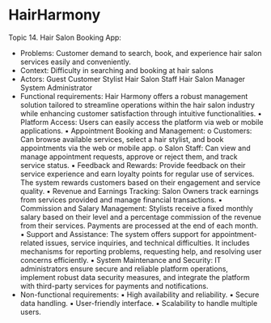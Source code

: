 # HairHarmony
Topic 14. Hair Salon Booking App: 
- Problems: Customer demand to search, book, and experience hair salon services easily and conveniently.	
- Context: Difficulty in searching and booking at hair salons	
- Actors: 
Guest
Customer
Stylist
Hair Salon Staff
Hair Salon Manager
System Administrator
- Functional requirements:
Hair Harmony offers a robust management solution tailored to streamline operations
within the hair salon industry while enhancing customer satisfaction through intuitive
functionalities.
▪ Platform Access: Users can easily access the platform via web or mobile
applications.
▪ Appointment Booking and Management:
o Customers: Can browse available services, select a hair stylist, and
book appointments via the web or mobile app.
o Salon Staff: Can view and manage appointment requests, approve or
reject them, and track service status.
▪ Feedback and Rewards: Provide feedback on their service experience and
earn loyalty points for regular use of services. The system rewards customers
based on their engagement and service quality.
▪ Revenue and Earnings Tracking: Salon Owners track earnings from
services provided and manage financial transactions.
▪ Commission and Salary Management: Stylists receive a fixed monthly
salary based on their level and a percentage commission of the revenue from
their services. Payments are processed at the end of each month.
▪ Support and Assistance: The system offers support for appointment-related
issues, service inquiries, and technical difficulties. It includes mechanisms for
reporting problems, requesting help, and resolving user concerns efficiently.
▪ System Maintenance and Security: IT administrators ensure secure and
reliable platform operations, implement robust data security measures, and
integrate the platform with third-party services for payments and notifications.
- Non-functional requirements:
▪ High availability and reliability.
▪ Secure data handling.
▪ User-friendly interface.
▪ Scalability to handle multiple users.																			
